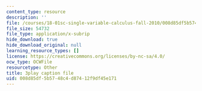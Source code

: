 ```yaml
---
content_type: resource
description: ''
file: /courses/18-01sc-single-variable-calculus-fall-2010/008d85df5b5748c4d87412f9df45e171_9v25gg2qJYE.srt
file_size: 54732
file_type: application/x-subrip
hide_download: true
hide_download_original: null
learning_resource_types: []
license: https://creativecommons.org/licenses/by-nc-sa/4.0/
ocw_type: OCWFile
resourcetype: Other
title: 3play caption file
uid: 008d85df-5b57-48c4-d874-12f9df45e171
---
```

